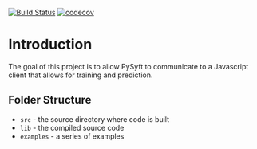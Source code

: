 [![Build Status](https://travis-ci.org/OpenMined/syft.js.svg?branch=master)](https://travis-ci.org/OpenMined/syft.js)
[![codecov](https://codecov.io/gh/OpenMined/syft.js/branch/master/graph/badge.svg)](https://codecov.io/gh/OpenMined/syft.js)

# Introduction

The goal of this project is to allow PySyft to communicate to a Javascript client that allows for training and prediction.

## Folder Structure

- `src` - the source directory where code is built
- `lib` - the compiled source code
- `examples` - a series of examples
